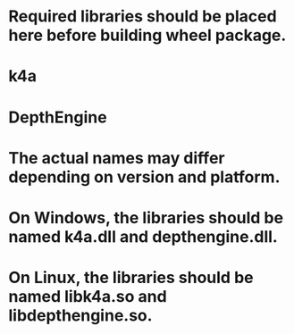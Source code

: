 # Required libraries should be placed here before building wheel package.

# k4a
# DepthEngine

# The actual names may differ depending on version and platform.
# On Windows, the libraries should be named k4a.dll and depthengine.dll.
# On Linux, the libraries should be named libk4a.so and libdepthengine.so.

